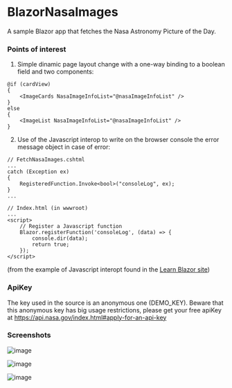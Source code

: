 # BlazorNasaImages
A sample Blazor app that fetches the Nasa Astronomy Picture of the Day.

### Points of interest

1. Simple dinamic page layout change with a one-way binding to a boolean field and two components:

```
@if (cardView)
{
    <ImageCards NasaImageInfoList="@nasaImageInfoList" />
}
else
{
    <ImageList NasaImageInfoList="@nasaImageInfoList" />
}
```

2. Use of the Javascript interop to write on the browser console the error message object in case of error:

```
// FetchNasaImages.cshtml
...
catch (Exception ex)
{
    RegisteredFunction.Invoke<bool>("consoleLog", ex);
}
...
```

```
// Index.html (in wwwroot)
...
<script>
    // Register a Javascript function
    Blazor.registerFunction('consoleLog', (data) => {
        console.dir(data);
        return true;
    });
</script>
```

(from the example of Javascript interopt found in the [Learn Blazor site](https://learn-blazor.com/architecture/interop/))

### ApiKey
The key used in the source is an anonymous one (DEMO_KEY).
Beware that this anonymous key has big usage restrictions, please get your free apiKey at https://api.nasa.gov/index.html#apply-for-an-api-key

### Screenshots
![image](https://user-images.githubusercontent.com/139274/40503240-b838a09c-5f8d-11e8-8b67-1a09ce7e90f0.png)

![image](https://user-images.githubusercontent.com/139274/40503299-ee137994-5f8d-11e8-880c-5b80f3b4b1d6.png)

![image](https://user-images.githubusercontent.com/139274/40503549-bb897e8c-5f8e-11e8-9595-1a1eb0f767ef.png)
